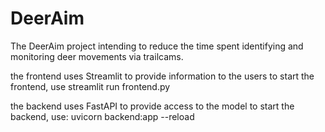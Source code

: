 # DeerAim

The DeerAim project intending to reduce the time spent identifying and monitoring deer movements via trailcams.

the frontend uses Streamlit to provide information to the users
to start the frontend, use
streamlit run frontend.py

the backend uses FastAPI to provide access to the model
 to start the backend, use: 
 uvicorn backend:app --reload
